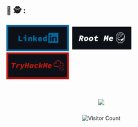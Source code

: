 ## 👋 🕵️ :

<a href="https://www.linkedin.com/in/erwan-laniray/" rel="nofollow"><img src="https://github.com/Asthral/Asthral/blob/main/Linkedin_github.png" width="33%" height="33%" style="max-width: 100%;"></a>
<a href="https://www.root-me.org/Astral-728472" rel="nofollow"><img src="https://github.com/Asthral/Asthral/blob/main/RootMe_image.png" width="33%" height="33%" style="max-width: 100%;"></a>
<a href="https://tryhackme.com/p/Astralh" rel="nofollow"><img src="https://github.com/Asthral/Asthral/blob/main/TryHackMe_github.png" width="33%" height="33%" style="max-width: 100%;"></a>

<h1 align="center">
  <img src="https://readme-typing-svg.herokuapp.com?font=Fira+Code&size=21&pause=1000&color=00FF00&center=true&vCenter=true&width=435&lines=Bienvenue+sur+mon+profil+GitHub+%F0%9F%92%BB;Console+initialisée...">
</h1>

<p align="center">
  <img src="https://profile-counter.glitch.me/Asthral/count.svg" alt="Visitor Count">
</p>

